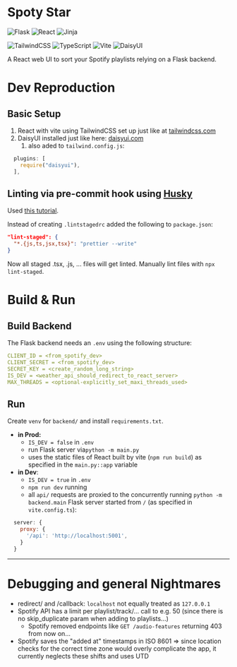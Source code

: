 # Spoty Star

![Flask](https://img.shields.io/badge/flask-%23000.svg?style=for-the-badge&logo=flask&logoColor=white)
![React](https://img.shields.io/badge/react-%2320232a.svg?style=for-the-badge&logo=react&logoColor=%2361DAFB)
![Jinja](https://img.shields.io/badge/jinja-white.svg?style=for-the-badge&logo=jinja&logoColor=black)

![TailwindCSS](https://img.shields.io/badge/tailwindcss-%2338B2AC.svg?style=for-the-badge&logo=tailwind-css&logoColor=white)
![TypeScript](https://img.shields.io/badge/typescript-%23007ACC.svg?style=for-the-badge&logo=typescript&logoColor=white)
![Vite](https://img.shields.io/badge/vite-%23646CFF.svg?style=for-the-badge&logo=vite&logoColor=white)
![DaisyUI](https://img.shields.io/badge/daisyui-5A0EF8?style=for-the-badge&logo=daisyui&logoColor=white)

A React web UI to sort your Spotify playlists relying on a Flask backend.

# Dev Reproduction

## Basic Setup

1. React with vite using TailwindCSS set up just like at [tailwindcss.com](https://v3.tailwindcss.com/docs/guides/vite)
2. DaisyUI installed just like here: [daisyui.com](https://daisyui.com/docs/install/)
   1. also aded to `tailwind.config.js`:

```js
  plugins: [
    require("daisyui"),
  ],
```

## Linting via pre-commit hook using [Husky](https://typicode.github.io/husky/get-started.html)

Used [this tutorial](https://scottsauber.com/2021/06/01/using-husky-git-hooks-and-lint-staged-with-nested-folders/).

Instead of creating `.lintstagedrc` added the following to `package.json`:

```json
"lint-staged": {
  "*.{js,ts,jsx,tsx}": "prettier --write"
}
```

Now all staged .tsx, .js, ... files will get linted.
Manually lint files with `npx lint-staged`.

# Build & Run

## Build Backend

The Flask backend needs an `.env` using the following structure:

```yml
CLIENT_ID = <from_spotify_dev>
CLIENT_SECRET = <from_spotify_dev>
SECRET_KEY = <create_random_long_string>
IS_DEV = <weather_api_should_redirect_to_react_server>
MAX_THREADS = <optional-explicitly_set_maxi_threads_used>
```

## Run

Create `venv` for `backend/` and install `requirements.txt`.

- **in Prod:**
  - `IS_DEV = false` in `.env`
  - run Flask server via`python -m main.py`
  - uses the static files of React built by vite (`npm run build`) as specified in the `main.py::app` variable
- **in Dev**:
  - `IS_DEV = true` in `.env`
  - `npm run dev` running
  - all `api/` requests are proxied to the concurrently running `python -m backend.main` Flask server started from `/` (as specified in `vite.config.ts`):

```js
  server: {
    proxy: {
      '/api': 'http://localhost:5001',
    }
  }
```

<hr>

# Debugging and general Nightmares

- redirect/ and /callback: `localhost` not equally treated as `127.0.0.1`
- Spotify API has a limit per playlist/track/... call to e.g. 50 (since there is no skip_duplicate param when adding to playlists...)
  - Spotify removed endpoints like `GET /audio-features` returning 403 from now on...
- Spotify saves the "added at" timestamps in ISO 8601 => since location checks for the correct time zone would overly complicate the app, it currently neglects these shifts and uses UTD